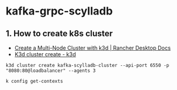 # kafka-grpc-scylladb

## 1. How to create k8s cluster

- [Create a Multi-Node Cluster with k3d | Rancher Desktop Docs](https://docs.rancherdesktop.io/how-to-guides/create-multi-node-cluster/)
- [K3d cluster create - k3d](https://k3d.io/v5.0.0/usage/commands/k3d_cluster_create/)

```shell
k3d cluster create kafka-scylladb-cluster --api-port 6550 -p "8080:80@loadbalancer" --agents 3
```

```shell
k config get-contexts
```

